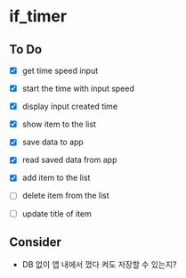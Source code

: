 # if_timer

## To Do

- [x] get time speed input
- [x] start the time with input speed
- [x] display input created time
- [x] show item to the list
- [x] save data to app
- [x] read saved data from app
- [x] add item to the list
- [ ] delete item from the list
- [ ] update title of item


## Consider
- DB 없이 앱 내에서 껐다 켜도 저장할 수 있는지?